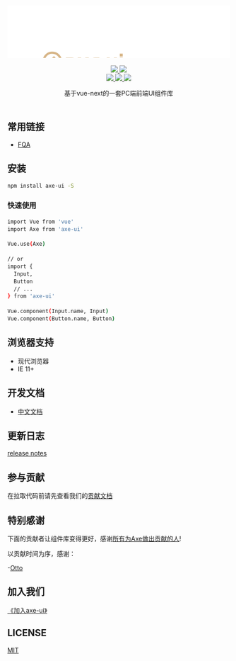 <!-- # axe-ui -->
<p align="center">
   <img src="./axe-ui.svg">
</p>


<p align="center">
  <!-- <a href="https://travis-ci.org/DFE-evernote/axe-ui">
    <img src="https://travis-ci.org/DFE-evernote/axe-ui.svg?branch=main">
  </a>
  <a href="https://coveralls.io/github/DFE-evernote/axe-ui?branch=main">
    <img src="https://coveralls.io/repos/github/DFE-evernote/axe-ui/badge.svg?branch=main">
  </a> -->
  <!-- <a href="https://cdnjs.com/libraries/axe-ui">
    <img src="https://img.shields.io/cdnjs/v/axe-ui.svg">
  </a> -->
  <a href="https://www.npmjs.org/package/axe-ui">
    <img src="https://img.shields.io/npm/v/axe-ui.svg">
  </a>
  <a href="https://npmcharts.com/compare/axe-ui?minimal=true">
    <img src="http://img.shields.io/npm/dm/axe-ui.svg">
  </a>
  <br>
  <a href="http://img.badgesize.io/https://unpkg.com/axe-ui/dist/axe.umd.js?compression=gzip&label=gzip%20size:%20JS">
    <img src="http://img.badgesize.io/https://unpkg.com/axe-ui/dist/axe.umd.js?compression=gzip&label=gzip%20size:%20JS">
  </a>
  <a href="http://img.badgesize.io/https://unpkg.com/axe-ui/dist/axe.css?compression=gzip&label=gzip%20size:%20CSS">
    <img src="http://img.badgesize.io/https://unpkg.com/axe-ui/dist/axe.css?compression=gzip&label=gzip%20size:%20CSS">
  </a>
  <a href="LICENSE">
    <img src="https://img.shields.io/badge/License-MIT-yellow.svg">
  </a>
</p>


<div align="center" style="margin-bottom: 50px">
   基于vue-next的一套PC端前端UI组件库
</div>

## 常用链接
- [FQA]()

## 安装
```sh
npm install axe-ui -S
```
### 快速使用
```sh
import Vue from 'vue'
import Axe from 'axe-ui'

Vue.use(Axe)

// or
import {
  Input,
  Button
  // ...
} from 'axe-ui'

Vue.component(Input.name, Input)
Vue.component(Button.name, Button)
```
## 浏览器支持
- 现代浏览器
- IE 11+

## 开发文档
- [中文文档]()

## 更新日志
[release notes](https://github.com/DFE-evernote/axe-ui/releases)

## 参与贡献
在拉取代码前请先查看我们的[贡献文档](https://github.com/DFE-evernote/axe-ui/issues/19)

## 特别感谢
下面的贡献者让组件库变得更好，感谢[所有为Axe做出贡献的人](https://github.com/DFE-evernote/axe-ui/graphs/contributors)!

以贡献时间为序，感谢：  

-[Otto](https://github.com/Otto-J)



## 加入我们
[《加入axe-ui》](https://www.yuque.com/docs/share/03c22f3e-e1d0-4b8f-8f73-33921c61e8a9) 
## LICENSE
[MIT](https://github.com/DFE-evernote/axe-ui/blob/main/LICENSE)

